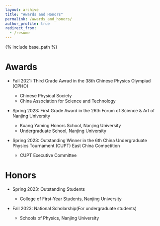 ```yaml
---
layout: archive
title: "Awards and Honors"
permalink: /awards_and_honors/
author_profile: true
redirect_from:
  - /resume
---
```


{% include base_path %}

Awards
======
* Fall 2021: Third Grade Awrad in the 38th Chinese Physics Olympiad (CPHO)
  * Chinese Physical Society
  * China Association for Science and Technology

* Spring 2023: First Grade Award in the 26th Forum of Science & Art of Nanjing University
  * Kuang Yaming Honors School, Nanjing University
  * Undergraduate School, Nanjing University

* Spring 2023: Outstanding Winner in the 6th China Undergraduate Physics Tournament (CUPT) East China Competition
  * CUPT Executive Committee

Honors
======
* Spring 2023: Outstanding Students
  * College of First-Year Students, Nanjing University

* Fall 2023: National Scholarship(For undergraduate students)
  * Schools of Physics, Nanjing University
